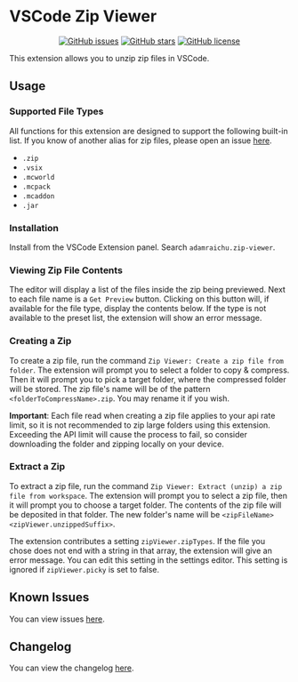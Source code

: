 # VSCode Zip Viewer <!-- markdownlint-disable MD033 -->

<div align="center">

[![GitHub issues](https://img.shields.io/github/issues/adamraichu/vscode-zip-viewer)](https://github.com/adamraichu/vscode-zip-viewer/issues)
[![GitHub stars](https://img.shields.io/github/stars/adamraichu/vscode-zip-viewer)](https://github.com/adamraichu/vscode-zip-viewer/stargazers)
[![GitHub license](https://img.shields.io/github/license/adamraichu/vscode-zip-viewer)](https://github.com/AdamRaichu/vscode-zip-viewer/blob/main/LICENSE)

</div>

This extension allows you to unzip zip files in VSCode.

## Usage

### Supported File Types

All functions for this extension are designed to support the following built-in list. 
If you know of another alias for zip files, please open an issue [here][new-zip-type].

- `.zip`
- `.vsix`
- `.mcworld`
- `.mcpack`
- `.mcaddon`
- `.jar`

### Installation

Install from the VSCode Extension panel.
Search `adamraichu.zip-viewer`.

### Viewing Zip File Contents

The editor will display a list of the files inside the zip being previewed.
Next to each file name is a `Get Preview` button.
Clicking on this button will, if available for the file type, display the contents below.
If the type is not available to the preset list, the extension will show an error message.

### Creating a Zip

To create a zip file, run the command `Zip Viewer: Create a zip file from folder`.
The extension will prompt you to select a folder to copy & compress.
Then it will prompt you to pick a target folder, where the compressed folder will be stored.
The zip file's name will be of the pattern `<folderToCompressName>.zip`.
You may rename it if you wish.

**Important**: Each file read when creating a zip file applies to your api rate limit, so it is not recommended to zip large folders using this extension.
Exceeding the API limit will cause the process to fail, so consider downloading the folder and zipping locally on your device.

### Extract a Zip

To extract a zip file, run the command `Zip Viewer: Extract (unzip) a zip file from workspace`.
The extension will prompt you to select a zip file, then it will prompt you to choose a target folder.
The contents of the zip file will be deposited in that folder.
The new folder's name will be `<zipFileName><zipViewer.unzippedSuffix>`.

The extension contributes a setting `zipViewer.zipTypes`.
If the file you chose does not end with a string in that array, the extension will give an error message.
You can edit this setting in the settings editor.
This setting is ignored if `zipViewer.picky` is set to false.

## Known Issues

You can view issues [here](https://github.com/AdamRaichu/vscode-zip-viewer/issues).

## Changelog

You can view the changelog [here](CHANGELOG.md).

[new-zip-type]: https://github.com/AdamRaichu/vscode-zip-viewer/issues/new?assignees=AdamRaichu&labels=enhancement%2Cgood+first+issue&template=suggest_ext.yml&title=%5BFeature%5D+Suggested+file+extension%3A+
